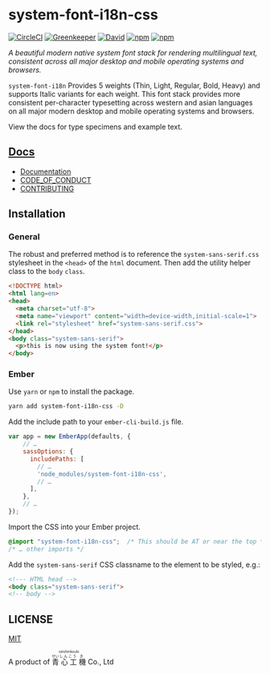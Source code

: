 # system-font-i18n-css

[![CircleCI](https://img.shields.io/circleci/project/github/mirai-audio/system-font-i18n-css.svg?style=flat-square)](https://circleci.com/gh/mirai-audio/system-font-i18n-css)
[![Greenkeeper](https://badges.greenkeeper.io/mirai-audio/system-font-i18n-css.svg)](https://greenkeeper.io/)
[![David](https://img.shields.io/david/dev/mirai-audio/system-font-i18n-css.svg?style=flat-square)](https://david-dm.org/mirai-audio/system-font-i18n-css?type=dev)
[![npm](https://img.shields.io/npm/v/system-font-i18n-css.svg)](https://www.npmjs.com/package/system-font-i18n-css)
[![npm](https://img.shields.io/npm/dm/system-font-i18n-css.svg)](https://www.npmjs.com/package/system-font-i18n-css)

_A beautiful modern native system font stack for rendering multilingual text,
consistent across all major desktop and mobile operating systems and browsers._

`system-font-i18n` Provides 5 weights (Thin, Light, Regular, Bold, Heavy) and 
supports Italic variants for each weight. This font stack provides more
consistent per-character typesetting across western and asian languages on all
major modern desktop and mobile operating systems and browsers.

View the docs for type specimens and example text.

## [Docs](https://mirai-audio.github.io/system-font-i18n-css/)

* [Documentation](https://mirai-audio.github.io/system-font-i18n-css/)
* [CODE_OF_CONDUCT](https://github.com/mirai-audio/mir/wiki/CODE_OF_CONDUCT)
* [CONTRIBUTING](.github/CONTRIBUTING.md)

## Installation

### General

The robust and preferred method is to reference the `system-sans-serif.css`
stylesheet in the `<head>` of the `html` document.  Then add the utility
helper class to the `body` `class`.

```html
<!DOCTYPE html>
<html lang=en>
<head>
  <meta charset="utf-8">
  <meta name="viewport" content="width=device-width,initial-scale=1">
  <link rel="stylesheet" href="system-sans-serif.css">
</head>
<body class="system-sans-serif">
  <p>this is now using the system font!</p>
</body>
```

### Ember

Use `yarn` or `npm` to install the package.

```bash
yarn add system-font-i18n-css -D
```

Add the include path to your `ember-cli-build.js` file.

```javascript
var app = new EmberApp(defaults, {
    // …
    sassOptions: {
      includePaths: [
        // …
        'node_modules/system-font-i18n-css',
        // …
      ],
    },
    // …
});
```

Import the CSS into your Ember project.

```scss
@import "system-font-i18n-css";  /* This should be AT or near the top */
/* … other imports */
```

Add the `system-sans-serif` CSS classname to the element to be styled, e.g.:

```html
<!--- HTML head -->
<body class="system-sans-serif">
<!-- body -->
```

## LICENSE

[MIT](LICENSE)

A product of <ruby>
  <ruby>
    青<rp>(</rp><rt>せい</rt><rp>)</rp>
    心<rp>(</rp><rt>しん</rt><rp>)</rp>
    工<rp>(</rp><rt>こう</rt><rp>)</rp>
    機<rp>(</rp><rt>き</rt><rp>)</rp>
  </ruby>
  <rp>(</rp><rt>seishinkouki</rt><rp>)</rp>
</ruby> Co., Ltd
